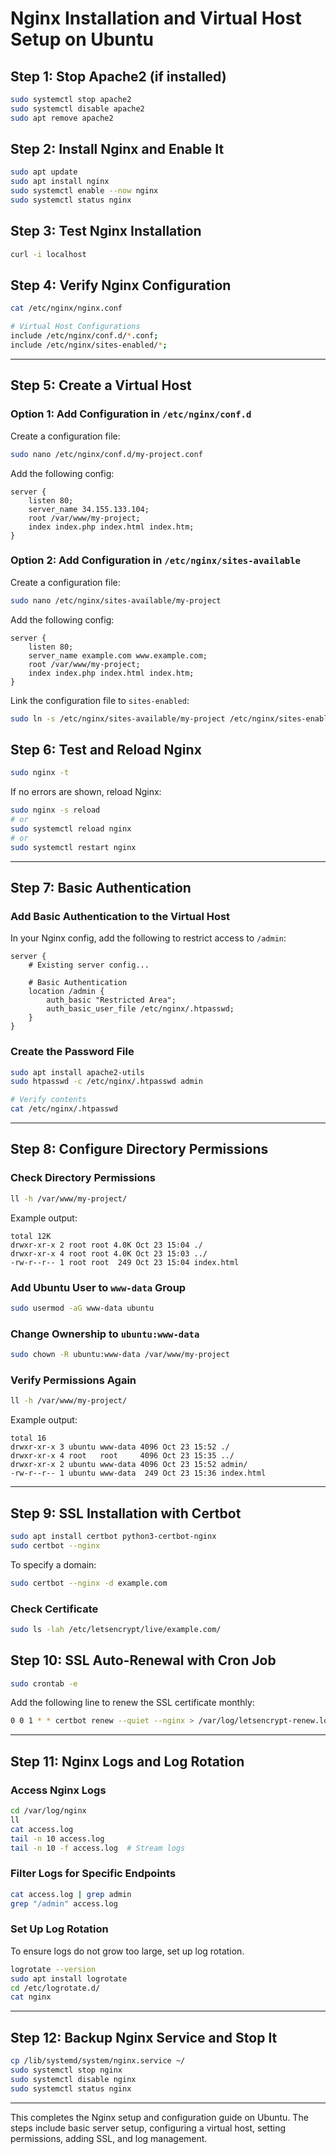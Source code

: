 # Nginx Installation and Virtual Host Setup on Ubuntu

## Step 1: Stop Apache2 (if installed)

```sh
sudo systemctl stop apache2
sudo systemctl disable apache2
sudo apt remove apache2
```

## Step 2: Install Nginx and Enable It

```sh
sudo apt update
sudo apt install nginx
sudo systemctl enable --now nginx
sudo systemctl status nginx
```

## Step 3: Test Nginx Installation

```sh
curl -i localhost
```

## Step 4: Verify Nginx Configuration

```sh
cat /etc/nginx/nginx.conf

# Virtual Host Configurations
include /etc/nginx/conf.d/*.conf;
include /etc/nginx/sites-enabled/*;
```

---

## Step 5: Create a Virtual Host

### Option 1: Add Configuration in `/etc/nginx/conf.d`

Create a configuration file:

```sh
sudo nano /etc/nginx/conf.d/my-project.conf
```

Add the following config:

```nginx
server {
    listen 80;
    server_name 34.155.133.104;
    root /var/www/my-project;
    index index.php index.html index.htm;
}
```

### Option 2: Add Configuration in `/etc/nginx/sites-available`

Create a configuration file:

```sh
sudo nano /etc/nginx/sites-available/my-project
```

Add the following config:

```nginx
server {
    listen 80;
    server_name example.com www.example.com;
    root /var/www/my-project;
    index index.php index.html index.htm;
}
```

Link the configuration file to `sites-enabled`:

```sh
sudo ln -s /etc/nginx/sites-available/my-project /etc/nginx/sites-enabled/
```

## Step 6: Test and Reload Nginx

```sh
sudo nginx -t
```

If no errors are shown, reload Nginx:

```sh
sudo nginx -s reload
# or
sudo systemctl reload nginx
# or
sudo systemctl restart nginx
```

---

## Step 7: Basic Authentication

### Add Basic Authentication to the Virtual Host

In your Nginx config, add the following to restrict access to `/admin`:

```nginx
server {
    # Existing server config...

    # Basic Authentication
    location /admin {
        auth_basic "Restricted Area";
        auth_basic_user_file /etc/nginx/.htpasswd;
    }
}
```

### Create the Password File

```sh
sudo apt install apache2-utils
sudo htpasswd -c /etc/nginx/.htpasswd admin

# Verify contents
cat /etc/nginx/.htpasswd
```

---

## Step 8: Configure Directory Permissions

### Check Directory Permissions

```sh
ll -h /var/www/my-project/
```

Example output:

```plaintext
total 12K
drwxr-xr-x 2 root root 4.0K Oct 23 15:04 ./
drwxr-xr-x 4 root root 4.0K Oct 23 15:03 ../
-rw-r--r-- 1 root root  249 Oct 23 15:04 index.html
```

### Add Ubuntu User to `www-data` Group

```sh
sudo usermod -aG www-data ubuntu
```

### Change Ownership to `ubuntu:www-data`

```sh
sudo chown -R ubuntu:www-data /var/www/my-project
```

### Verify Permissions Again

```sh
ll -h /var/www/my-project/
```

Example output:

```plaintext
total 16
drwxr-xr-x 3 ubuntu www-data 4096 Oct 23 15:52 ./
drwxr-xr-x 4 root   root     4096 Oct 23 15:35 ../
drwxr-xr-x 2 ubuntu www-data 4096 Oct 23 15:52 admin/
-rw-r--r-- 1 ubuntu www-data  249 Oct 23 15:36 index.html
```

---

## Step 9: SSL Installation with Certbot

```sh
sudo apt install certbot python3-certbot-nginx
sudo certbot --nginx
```

To specify a domain:

```sh
sudo certbot --nginx -d example.com
```

### Check Certificate

```sh
sudo ls -lah /etc/letsencrypt/live/example.com/
```

## Step 10: SSL Auto-Renewal with Cron Job

```sh
sudo crontab -e
```

Add the following line to renew the SSL certificate monthly:

```sh
0 0 1 * * certbot renew --quiet --nginx > /var/log/letsencrypt-renew.log 2>&1
```

---

## Step 11: Nginx Logs and Log Rotation

### Access Nginx Logs

```sh
cd /var/log/nginx
ll
cat access.log
tail -n 10 access.log
tail -n 10 -f access.log  # Stream logs
```

### Filter Logs for Specific Endpoints

```sh
cat access.log | grep admin
grep "/admin" access.log
```

### Set Up Log Rotation

To ensure logs do not grow too large, set up log rotation.

```sh
logrotate --version
sudo apt install logrotate
cd /etc/logrotate.d/
cat nginx
```

---

## Step 12: Backup Nginx Service and Stop It

```sh
cp /lib/systemd/system/nginx.service ~/
sudo systemctl stop nginx
sudo systemctl disable nginx
sudo systemctl status nginx
```

---

This completes the Nginx setup and configuration guide on Ubuntu. The steps include basic server setup, configuring a virtual host, setting permissions, adding SSL, and log management.
